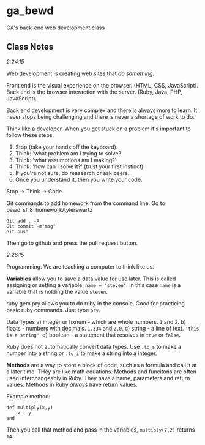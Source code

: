 # ga_bewd
GA's back-end web development class


<h2>Class Notes</h2>

<em>2.24.15</em>

Web development is creating web sites that <em>do something</em>.

Front end is the visual experience on the browser. (HTML, CSS, JavaScript).
Back end is the browser interaction with the server. (Ruby, Java, PHP, JavaScript).

Back end development is very complex and there is always more to learn. It never stops being challenging and there is never a shortage of work to do.

Think like a developer. When you get stuck on a problem it's important to follow these steps.
<ol>
	<li>Stop (take your hands off the keyboard).</li>
	<li>Think: 'what problem am I trying to solve?'</li>
	<li>Think: 'what assumptions am I making?'</li>
	<li>Think: 'how can I solve it?' (trust your first instinct)</li>
	<li>If you're not sure, do reasearch or ask peers.</li>
	<li>Once you understand it, then you write your code.</li>
</ol>

Stop -> Think -> Code

Git commands to add homework from the command line.
Go to bewd_sf_8_homework/tylerswartz
```
Git add . -A
Git commit -m"msg"
Git push
```
Then go to github and press the pull request button.

<em>2.26.15</em>

Programming. We are teaching a computer to think like us.

<strong>Variables</strong> allow you to save a data value for use later. This is called assigning or setting a variable. `name = "steven"`. In this case `name` is a variable that is holding the value `steven`.

ruby gem pry allows you to do ruby in the console. Good for practicing basic ruby commands. Just type `pry`.

Data Types
a) integer or fixnum - which are whole numbers. `1` and `2`.
b) floats - numbers with decimals. `1.334` and `2.0`.
c) string - a line of text. `'this is a string'`.
d) boolean - a statement that resolves in `true` or `false`.

Ruby does not automatically convert data types. Use `.to_s` to make a number into a string or `.to_i` to make a string into a integer.

<strong>Methods</strong> are a way to store a block of code, such as a formula and call it at a later time. THey are like math equations. Methods and funcitons are often used interchangeably in Ruby. They have a name, parameters and return values. Methods in Ruby <em>always</em> have return values.

Example method:
```
def multiply(x,y)
	x + y
end
```
Then you call that method and pass in the variables, `multiply(7,2)` returns `14`.


















